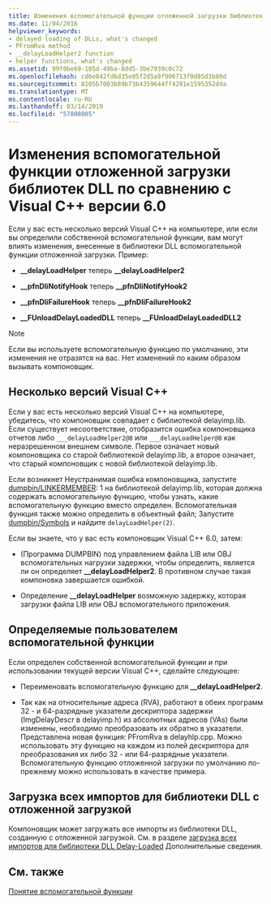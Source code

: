 ```yaml
---
title: Изменения вспомогательной функции отложенной загрузки библиотек DLL по сравнению с Visual C++ версии 6.0
ms.date: 11/04/2016
helpviewer_keywords:
- delayed loading of DLLs, what's changed
- PFromRva method
- __delayLoadHelper2 function
- helper functions, what's changed
ms.assetid: 99f0be69-105d-49ba-8dd5-3be7939c0c72
ms.openlocfilehash: cd6e842fd6d35e05f2d5a9f906713f0d85d3b80d
ms.sourcegitcommit: 8105b7003b89b73b4359644ff4281e1595352dda
ms.translationtype: MT
ms.contentlocale: ru-RU
ms.lasthandoff: 03/14/2019
ms.locfileid: "57808005"
---
```

# <a name="changes-in-the-dll-delayed-loading-helper-function-since-visual-c-60"></a>Изменения вспомогательной функции отложенной загрузки библиотек DLL по сравнению с Visual C++ версии 6.0

Если у вас есть несколько версий Visual C++ на компьютере, или если вы определили собственной вспомогательной функции, вам могут влиять изменения, внесенные в библиотеки DLL вспомогательной функции отложенной загрузки. Пример:

- **__delayLoadHelper** теперь **__delayLoadHelper2**

- **__pfnDliNotifyHook** теперь **__pfnDliNotifyHook2**

- **__pfnDliFailureHook** теперь **__pfnDliFailureHook2**

- **__FUnloadDelayLoadedDLL** теперь **__FUnloadDelayLoadedDLL2**

> [!NOTE]
>  Если вы используете вспомогательную функцию по умолчанию, эти изменения не отразятся на вас. Нет изменений по каким образом вызывать компоновщик.

## <a name="multiple-versions-of-visual-c"></a>Несколько версий Visual C++

Если у вас есть несколько версий Visual C++ на компьютере, убедитесь, что компоновщик совпадает с библиотекой delayimp.lib. Если существует несоответствие, отобразится ошибка компоновщика отчетов либо `___delayLoadHelper2@8` или `___delayLoadHelper@8` как неразрешенном внешнем символе. Первое означает новый компоновщика со старой библиотекой delayimp.lib, а второе означает, что старый компоновщик с новой библиотекой delayimp.lib.

Если возникнет Неустранимая ошибка компоновщика, запустите [dumpbin/LINKERMEMBER](linkermember.md): 1 на библиотекой delayimp.lib, которая должна содержать вспомогательную функцию, чтобы узнать, какие вспомогательную функцию вместо определен. Вспомогательная функция также можно определить в объектный файл; Запустите [dumpbin/Symbols](symbols.md) и найдите `delayLoadHelper(2)`.

Если вы знаете, что у вас есть компоновщик Visual C++ 6.0, затем:

- (Программа DUMPBIN) под управлением файла LIB или OBJ вспомогательных нагрузки задержки, чтобы определить, является ли он определяет **__delayLoadHelper2**. В противном случае такая компоновка завершается ошибкой.

- Определение **__delayLoadHelper** возможную задержку, которая загрузки файла LIB или OBJ вспомогательного приложения.

## <a name="user-defined-helper-function"></a>Определяемые пользователем вспомогательной функции

Если определен собственной вспомогательной функции и при использовании текущей версии Visual C++, сделайте следующее:

- Переименовать вспомогательную функцию для **__delayLoadHelper2**.

- Так как на относительные адреса (RVA), работают в обеих программ 32 - и 64-разрядные указатели дескриптора задержки (ImgDelayDescr в delayimp.h) из абсолютных адресов (VAs) были изменены, необходимо преобразовать их обратно в указатели. Представлена новая функция: PFromRva в delayhlp.cpp. Можно использовать эту функцию на каждом из полей дескриптора для преобразования их либо 32 - или 64-разрядные указатели. Вспомогательную функцию отложенной загрузки по умолчанию по-прежнему можно использовать в качестве примера.

## <a name="load-all-imports-for-a-delay-loaded-dll"></a>Загрузка всех импортов для библиотеки DLL с отложенной загрузкой

Компоновщик может загружать все импорты из библиотеки DLL, созданную с отложенной загрузкой. См. в разделе [загрузка всех импортов для библиотеки DLL Delay-Loaded](loading-all-imports-for-a-delay-loaded-dll.md) Дополнительные сведения.

## <a name="see-also"></a>См. также

[Понятие вспомогательной функции](understanding-the-helper-function.md)
